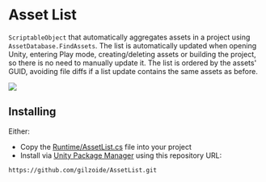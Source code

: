 # Asset List
`ScriptableObject` that automatically aggregates assets in a project using
`AssetDatabase.FindAssets`.
The list is automatically updated when opening Unity, entering Play mode,
creating/deleting assets or building the project, so there is no need to
manually update it.
The list is ordered by the assets' GUID, avoiding file diffs if a list update
contains the same assets as before.

![](Extras~/demo.gif)


## Installing
Either:

- Copy the [Runtime/AssetList.cs](Runtime/AssetList.cs) file into your project
- Install via [Unity Package Manager](https://docs.unity3d.com/Manual/upm-ui-giturl.html)
  using this repository URL:

```
https://github.com/gilzoide/AssetList.git
```
